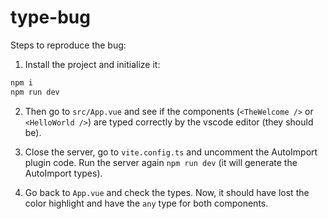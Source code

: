 # type-bug

Steps to reproduce the bug:

1. Install the project and initialize it:

```sh
npm i
npm run dev
```

2. Then go to `src/App.vue` and see if the components (`<TheWelcome />` or `<HelloWorld />`) are typed correctly by the vscode editor (they should be).

3. Close the server, go to `vite.config.ts` and uncomment the AutoImport plugin code. Run the server again `npm run dev` (it will generate the AutoImport types).

4. Go back to `App.vue` and check the types. Now, it should have lost the color highlight and have the `any` type for both components.
